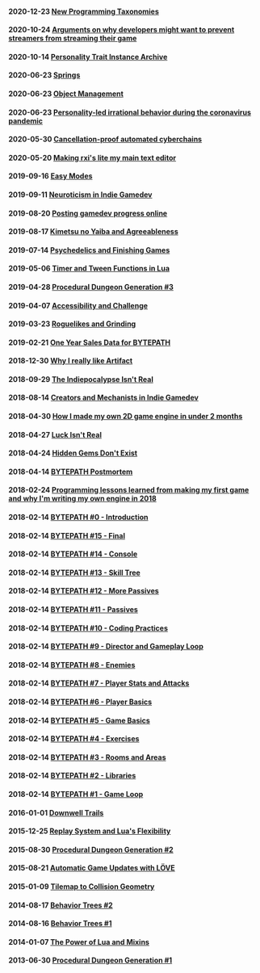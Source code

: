 #### 2020-12-23 [New Programming Taxonomies](https://github.com/a327ex/blog/issues/63)
#### 2020-10-24 [Arguments on why developers might want to prevent streamers from streaming their game](https://github.com/a327ex/blog/issues/62)
#### 2020-10-14 [Personality Trait Instance Archive](https://github.com/a327ex/blog/issues/61)
#### 2020-06-23 [Springs](https://github.com/a327ex/blog/issues/60)
#### 2020-06-23 [Object Management](https://github.com/a327ex/blog/issues/59)
#### 2020-06-23 [Personality-led irrational behavior during the coronavirus pandemic](https://github.com/a327ex/blog/issues/58)
#### 2020-05-30 [Cancellation-proof automated cyberchains](https://github.com/a327ex/blog/issues/57)
#### 2020-05-20 [Making rxi's lite my main text editor](https://github.com/a327ex/blog/issues/56)
#### 2019-09-16 [Easy Modes](https://github.com/adnzzzzZ/blog/issues/54)
#### 2019-09-11 [Neuroticism in Indie Gamedev](https://github.com/adnzzzzZ/blog/issues/53)
#### 2019-08-20 [Posting gamedev progress online](https://github.com/adnzzzzZ/blog/issues/52)
#### 2019-08-17 [Kimetsu no Yaiba and Agreeableness](https://github.com/adnzzzzZ/blog/issues/50)
#### 2019-07-14 [Psychedelics and Finishing Games](https://github.com/adnzzzzZ/blog/issues/51)
#### 2019-05-06 [Timer and Tween Functions in Lua](https://github.com/adnzzzzZ/blog/issues/48)
#### 2019-04-28 [Procedural Dungeon Generation #3](https://github.com/adonaac/blog/issues/47)
#### 2019-04-07 [Accessibility and Challenge](https://github.com/SSYGEN/blog/issues/46)
#### 2019-03-23 [Roguelikes and Grinding](https://github.com/SSYGEN/blog/issues/45)
#### 2019-02-21 [One Year Sales Data for BYTEPATH](https://github.com/SSYGEN/blog/issues/44)
#### 2018-12-30 [Why I really like Artifact](https://github.com/SSYGEN/blog/issues/43)
#### 2018-09-29 [The Indiepocalypse Isn't Real](https://github.com/SSYGEN/blog/issues/41)
#### 2018-08-14 [Creators and Mechanists in Indie Gamedev](https://github.com/SSYGEN/blog/issues/40)
#### 2018-04-30 [How I made my own 2D game engine in under 2 months](https://github.com/adonaac/blog/issues/39)
#### 2018-04-27 [Luck Isn't Real](https://github.com/adonaac/blog/issues/38)
#### 2018-04-24 [Hidden Gems Don't Exist](https://github.com/adonaac/blog/issues/37)
#### 2018-04-14 [BYTEPATH Postmortem](https://github.com/adonaac/blog/issues/35)
#### 2018-02-24 [Programming lessons learned from making my first game and why I'm writing my own engine in 2018](https://github.com/SSYGEN/blog/issues/31)
#### 2018-02-14 [BYTEPATH #0 - Introduction](https://github.com/adonaac/blog/issues/30)
#### 2018-02-14 [BYTEPATH #15 - Final](https://github.com/adonaac/blog/issues/29)
#### 2018-02-14 [BYTEPATH #14 - Console](https://github.com/adonaac/blog/issues/28)
#### 2018-02-14 [BYTEPATH #13 - Skill Tree](https://github.com/adonaac/blog/issues/27)
#### 2018-02-14 [BYTEPATH #12 - More Passives](https://github.com/adonaac/blog/issues/26)
#### 2018-02-14 [BYTEPATH #11 - Passives](https://github.com/adonaac/blog/issues/25)
#### 2018-02-14 [BYTEPATH #10 - Coding Practices](https://github.com/adonaac/blog/issues/24)
#### 2018-02-14 [BYTEPATH #9 - Director and Gameplay Loop](https://github.com/adonaac/blog/issues/23)
#### 2018-02-14 [BYTEPATH #8 - Enemies](https://github.com/adonaac/blog/issues/22)
#### 2018-02-14 [BYTEPATH #7 - Player Stats and Attacks](https://github.com/adonaac/blog/issues/21)
#### 2018-02-14 [BYTEPATH #6 - Player Basics](https://github.com/adonaac/blog/issues/20)
#### 2018-02-14 [BYTEPATH #5 - Game Basics](https://github.com/adonaac/blog/issues/19)
#### 2018-02-14 [BYTEPATH #4 - Exercises](https://github.com/adonaac/blog/issues/18)
#### 2018-02-14 [BYTEPATH #3 - Rooms and Areas](https://github.com/adonaac/blog/issues/17)
#### 2018-02-14 [BYTEPATH #2 - Libraries](https://github.com/adonaac/blog/issues/16)
#### 2018-02-14 [BYTEPATH #1 - Game Loop](https://github.com/adonaac/blog/issues/15)
#### 2016-01-01 [Downwell Trails](https://github.com/adonaac/blog/issues/9)
#### 2015-12-25 [Replay System and Lua's Flexibility](https://github.com/adonaac/blog/issues/8)
#### 2015-08-30 [Procedural Dungeon Generation #2](https://github.com/adonaac/blog/issues/7)
#### 2015-08-21 [Automatic Game Updates with LÖVE](https://github.com/adonaac/blog/issues/6)
#### 2015-01-09 [Tilemap to Collision Geometry](https://github.com/adonaac/blog/issues/5)
#### 2014-08-17 [Behavior Trees #2](https://github.com/adonaac/blog/issues/4)
#### 2014-08-16 [Behavior Trees #1](https://github.com/adonaac/blog/issues/3)
#### 2014-01-07 [The Power of Lua and Mixins](https://github.com/adonaac/blog/issues/2)
#### 2013-06-30 [Procedural Dungeon Generation #1](https://github.com/adonaac/blog/issues/1)
